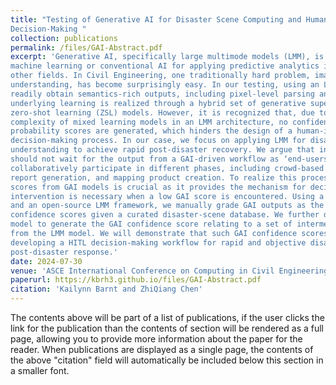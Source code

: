 ```yaml
---
title: "Testing of Generative AI for Disaster Scene Computing and Human-in-the-loop Post-disaster 
Decision-Making "
collection: publications
permalink: /files/GAI-Abstract.pdf
excerpt: 'Generative AI, specifically large multimode models (LMM), is transforming the practice of 
machine learning or conventional AI for applying predictive analytics in engineering and many 
other fields. In Civil Engineering, one traditionally hard problem, image-based built-environment 
understanding, has become surprisingly easy. In our testing, using an LMM engine, one can 
readily obtain semantics-rich outputs, including pixel-level parsing and descriptive captions. The 
underlying learning is realized through a hybrid set of generative supervised deep learning and 
zero-shot learning (ZSL) models. However, it is recognized that, due to the underlying 
complexity of mixed learning models in an LMM architecture, no confidence or posterior
probability scores are generated, which hinders the design of a human-in-the-loop (HITL) 
decision-making process. In our case, we focus on applying LMM for disaster-scene 
understanding to achieve rapid post-disaster recovery. We argue that in such a process, humans 
should not wait for the output from a GAI-driven workflow as ‘end-users’; instead, they should 
collaboratively participate in different phases, including crowd-based data collection, cleaning, 
report generation, and mapping product creation. To realize this process, generating confidence 
scores from GAI models is crucial as it provides the mechanism for deciding whether a human 
intervention is necessary when a low GAI score is encountered. Using a data-centric approach 
and an open-source LMM framework, we manually grade GAI outputs as the ground-truth 
confidence scores given a curated disaster-scene database. We further develop a predictive 
model to generate the GAI confidence score relating to a set of intermediate measurements 
from the LMM model. We will demonstrate that such GAI confidence scores are instrumental in 
developing a HITL decision-making workflow for rapid and objective disaster-scene-enabled 
post-disaster response.'
date: 2024-07-30
venue: 'ASCE International Conference on Computing in Civil Engineering, 2024 '
paperurl: https://kbrh3.github.io/files/GAI-Abstract.pdf
citation: 'Kailynn Barnt and ZhiQiang Chen'
---
```


The contents above will be part of a list of publications, if the user clicks the link for the publication than the contents of section will be rendered as a full page, allowing you to provide more information about the paper for the reader. When publications are displayed as a single page, the contents of the above "citation" field will automatically be included below this section in a smaller font.
